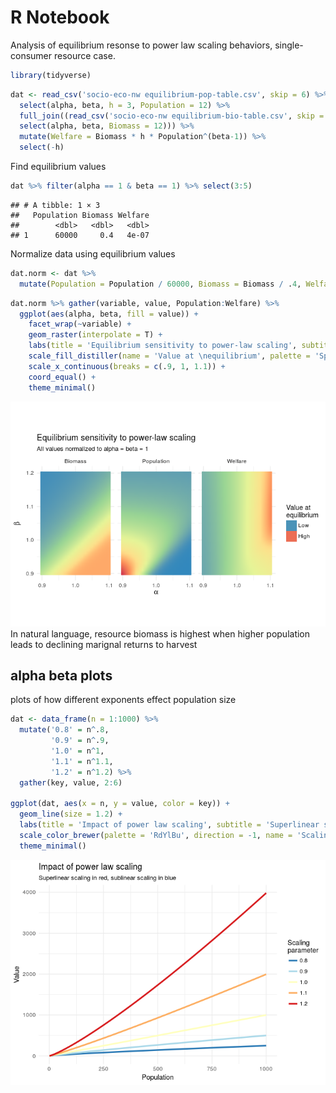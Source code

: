 # R Notebook

Analysis of equilibrium resonse to power law scaling behaviors, single-consumer resource case.


```r
library(tidyverse)
```



```r
dat <- read_csv('socio-eco-nw equilibrium-pop-table.csv', skip = 6) %>%
  select(alpha, beta, h = 3, Population = 12) %>%
  full_join((read_csv('socio-eco-nw equilibrium-bio-table.csv', skip = 6) %>%
  select(alpha, beta, Biomass = 12))) %>%
  mutate(Welfare = Biomass * h * Population^(beta-1)) %>%
  select(-h)
```

Find equilibrium values

```r
dat %>% filter(alpha == 1 & beta == 1) %>% select(3:5)
```

```
## # A tibble: 1 × 3
##   Population Biomass Welfare
##        <dbl>   <dbl>   <dbl>
## 1      60000     0.4   4e-07
```
Normalize data using equilibrium values

```r
dat.norm <- dat %>% 
  mutate(Population = Population / 60000, Biomass = Biomass / .4, Welfare = Welfare / 4e-07)
```


```r
dat.norm %>% gather(variable, value, Population:Welfare) %>%
  ggplot(aes(alpha, beta, fill = value)) +
    facet_wrap(~variable) +
    geom_raster(interpolate = T) +
    labs(title = 'Equilibrium sensitivity to power-law scaling', subtitle = 'All values normalized to alpha = beta = 1', x = expression(alpha), y = expression(beta)) +
    scale_fill_distiller(name = 'Value at \nequilibrium', palette = 'Spectral', guide = 'legend', breaks = c(.1,3),labels = c('Low', 'High')) +
    scale_x_continuous(breaks = c(.9, 1, 1.1)) +
    coord_equal() +
    theme_minimal()
```

![](eq_pop_files/figure-html/unnamed-chunk-5-1.png)<!-- -->
In natural language, resource biomass is highest when higher population leads to declining marignal returns to harvest

## alpha beta plots
plots of how different exponents effect population size

```r
dat <- data_frame(n = 1:1000) %>%
  mutate('0.8' = n^.8,
         '0.9' = n^.9,
         '1.0' = n^1,
         '1.1' = n^1.1,
         '1.2' = n^1.2) %>%
  gather(key, value, 2:6)

ggplot(dat, aes(x = n, y = value, color = key)) +
  geom_line(size = 1.2) +
  labs(title = 'Impact of power law scaling', subtitle = 'Superlinear scaling in red, sublinear scaling in blue', x = 'Population', y = 'Value') +
  scale_color_brewer(palette = 'RdYlBu', direction = -1, name = 'Scaling \nparameter') +
  theme_minimal()
```

![](eq_pop_files/figure-html/unnamed-chunk-6-1.png)<!-- -->


